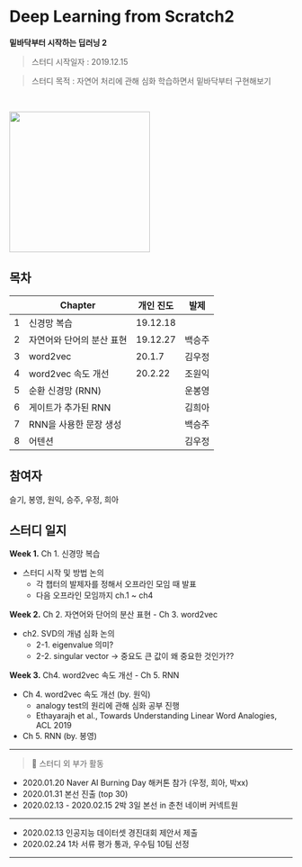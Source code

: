 # Deep Learning from Scratch2
**밑바닥부터 시작하는 딥러닝 2**

> 스터디 시작일자 : 2019.12.15

> 스터디 목적 : 자연어 처리에 관해 심화 학습하면서 밑바닥부터 구현해보기

<br/>
<p align="left">
<img src ="http://www.hanbit.co.kr/data/books/B8950212853_l.jpg" height="250px"/>
<!-- #</p> -->
<br/>

## 목차

|   | Chapter                   | 개인 진도   | 발제 |
|---|---------------------------|----------|-------|
| 1 | 신경망 복습                  | 19.12.18 |       |
| 2 | 자연어와 단어의 분산 표현       | 19.12.27 |  백승주  |
| 3 | word2vec                  | 20.1.7   | 김우정  |
| 4 | word2vec 속도 개선          | 20.2.22  |  조원익  |
| 5 | 순환 신경망 (RNN)            |          |  운봉영  |
| 6 | 게이트가 추가된 RNN           |          | 김희아   |
| 7 | RNN을 사용한 문장 생성        |          |  백승주  |
| 8 | 어텐션                     |          |  김우정  |

## 참여자
슬기, 봉영, 원익, 승주, 우정, 희아

## 스터디 일지
**Week 1.** Ch 1. 신경망 복습
- 스터디 시작 및 방법 논의 
    - 각 챕터의 발제자를 정해서 오프라인 모임 때 발표 
    - 다음 오프라인 모임까지 ch.1 ~ ch4
   
**Week 2.** Ch 2. 자연어와 단어의 분산 표현 - Ch 3. word2vec
- ch2. SVD의 개념 심화 논의 
    - 2-1. eigenvalue 의미?
    - 2-2. singular vector -> 중요도 큰 값이 왜 중요한 것인가??

**Week 3.** Ch4. word2vec 속도 개선 - Ch 5. RNN 
- Ch 4. word2vec 속도 개선 (by. 원익)
    - analogy test의 원리에 관해 심화 공부 진행
    - Ethayarajh et al., Towards Understanding Linear Word Analogies, ACL 2019
- Ch 5. RNN (by. 봉영)


---  
> 🤖 스터디 외 부가 활동   
- 2020.01.20 Naver AI Burning Day 해커톤 참가 (우정, 희아, 박xx)  
- 2020.01.31 본선 진출 (top 30)
- 2020.02.13 - 2020.02.15 2박 3일 본선 in 춘천 네이버 커넥트원
---
- 2020.02.13 인공지능 데이터셋 경진대회 제안서 제출  
- 2020.02.24 1차 서류 평가 통과, 우수팀 10팀 선정
---
